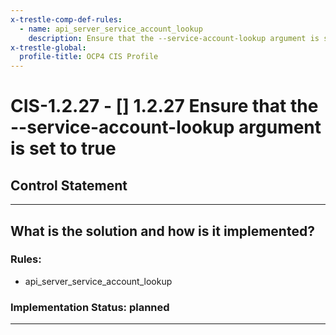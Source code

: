 ```yaml
---
x-trestle-comp-def-rules:
  - name: api_server_service_account_lookup
    description: Ensure that the --service-account-lookup argument is set to true
x-trestle-global:
  profile-title: OCP4 CIS Profile
---
```


# CIS-1.2.27 - \[\] 1.2.27 Ensure that the --service-account-lookup argument is set to true

## Control Statement

______________________________________________________________________

## What is the solution and how is it implemented?

<!-- For implementation status enter one of: implemented, partial, planned, alternative, not-applicable -->

<!-- Note that the list of rules under ### Rules: is read-only and changes will not be captured after assembly to JSON -->

### Rules:

  - api_server_service_account_lookup

### Implementation Status: planned

______________________________________________________________________
